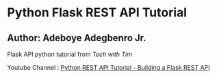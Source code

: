 # Python Flask REST API Tutorial

## Author: Adeboye Adegbenro Jr.

Flask API python tutorial from *Tech with Tim*

Youtube Channel : [Python REST API Tutorial - Building a Flask REST API](https://www.youtube.com/watch?v=GMppyAPbLYk)